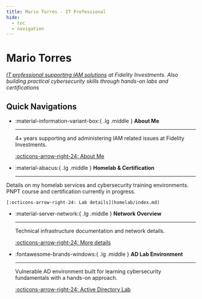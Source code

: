 ```yaml
---
title: Mario Torres - IT Professional
hide:
  - toc
  - navigation
---
```


# **Mario Torres**

*[IT professional supporting IAM solutions](about/) at Fidelity Investments. Also building practical cybersecurity skills through hands-on labs and certifications*

## Quick Navigations

<div class="grid cards" markdown>

-   :material-information-variant-box:{ .lg .middle } __About Me__

    ---

    4+ years supporting and administering IAM related issues at Fidelity Investments.
    

    [:octicons-arrow-right-24: About Me](about/)

-   :material-abacus:{ .lg .middle } __Homelab & Certification__

    ---
   Details on my homelab services and cybersecurity training environments. PNPT course and certification currently in progress. 

    [:octicons-arrow-right-24: Lab details](homelab/index.md)

-   :material-server-network:{ .lg .middle } __Network Overview__

    ---

    Technical infrastructure documentation and network details.

    [:octicons-arrow-right-24: More details](infrastructure/index.md)

-   :fontawesome-brands-windows:{ .lg .middle } __AD Lab Environment__

    ---

    Vulnerable AD environment built for learning cybersecurity fundamentals with a hands-on approach.

    [:octicons-arrow-right-24: Active Directory Lab](infrastructure/ActiveDirectoryLab.md)

</div>
